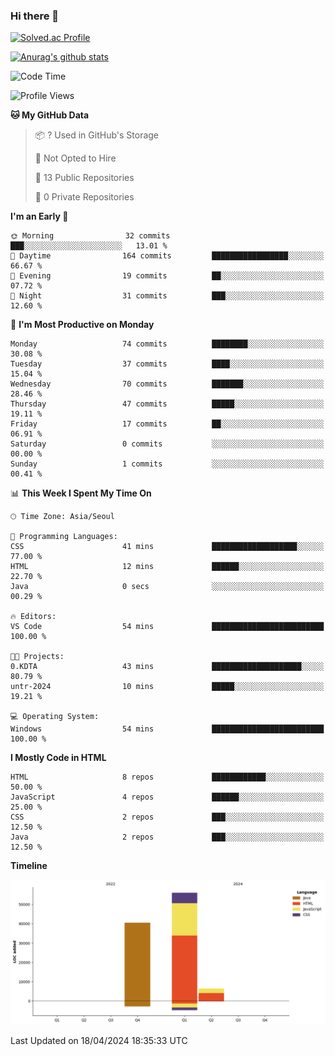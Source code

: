 ### Hi there 👋

[![Solved.ac Profile](http://mazassumnida.wtf/api/v2/generate_badge?boj=qwert3748)](https://solved.ac/qwert3748/)

[![Anurag's github stats](https://github-readme-stats.vercel.app/api?username=hong3737)](https://github.com/anuraghazra/github-readme-stats)
<!--START_SECTION:waka-->
![Code Time](http://img.shields.io/badge/Code%20Time-140%20hrs%2050%20mins-blue)

![Profile Views](http://img.shields.io/badge/Profile%20Views-23-blue)

**🐱 My GitHub Data** 

> 📦 ? Used in GitHub's Storage 
 > 
> 🚫 Not Opted to Hire
 > 
> 📜 13 Public Repositories 
 > 
> 🔑 0 Private Repositories 
 > 
**I'm an Early 🐤** 

```text
🌞 Morning                32 commits          ███░░░░░░░░░░░░░░░░░░░░░░   13.01 % 
🌆 Daytime                164 commits         █████████████████░░░░░░░░   66.67 % 
🌃 Evening                19 commits          ██░░░░░░░░░░░░░░░░░░░░░░░   07.72 % 
🌙 Night                  31 commits          ███░░░░░░░░░░░░░░░░░░░░░░   12.60 % 
```
📅 **I'm Most Productive on Monday** 

```text
Monday                   74 commits          ████████░░░░░░░░░░░░░░░░░   30.08 % 
Tuesday                  37 commits          ████░░░░░░░░░░░░░░░░░░░░░   15.04 % 
Wednesday                70 commits          ███████░░░░░░░░░░░░░░░░░░   28.46 % 
Thursday                 47 commits          █████░░░░░░░░░░░░░░░░░░░░   19.11 % 
Friday                   17 commits          ██░░░░░░░░░░░░░░░░░░░░░░░   06.91 % 
Saturday                 0 commits           ░░░░░░░░░░░░░░░░░░░░░░░░░   00.00 % 
Sunday                   1 commits           ░░░░░░░░░░░░░░░░░░░░░░░░░   00.41 % 
```


📊 **This Week I Spent My Time On** 

```text
🕑︎ Time Zone: Asia/Seoul

💬 Programming Languages: 
CSS                      41 mins             ███████████████████░░░░░░   77.00 % 
HTML                     12 mins             ██████░░░░░░░░░░░░░░░░░░░   22.70 % 
Java                     0 secs              ░░░░░░░░░░░░░░░░░░░░░░░░░   00.29 % 

🔥 Editors: 
VS Code                  54 mins             █████████████████████████   100.00 % 

🐱‍💻 Projects: 
0.KDTA                   43 mins             ████████████████████░░░░░   80.79 % 
untr-2024                10 mins             █████░░░░░░░░░░░░░░░░░░░░   19.21 % 

💻 Operating System: 
Windows                  54 mins             █████████████████████████   100.00 % 
```

**I Mostly Code in HTML** 

```text
HTML                     8 repos             ████████████░░░░░░░░░░░░░   50.00 % 
JavaScript               4 repos             ██████░░░░░░░░░░░░░░░░░░░   25.00 % 
CSS                      2 repos             ███░░░░░░░░░░░░░░░░░░░░░░   12.50 % 
Java                     2 repos             ███░░░░░░░░░░░░░░░░░░░░░░   12.50 % 
```



**Timeline**

![Lines of Code chart](https://raw.githubusercontent.com/hong3737/hong3737/main/assets/bar_graph.png)


 Last Updated on 18/04/2024 18:35:33 UTC
<!--END_SECTION:waka-->
<!--
**hong3737/hong3737** is a ✨ _special_ ✨ repository because its `README.md` (this file) appears on your GitHub profile.

Here are some ideas to get you started:

- 🔭 I’m currently working on ...
- 🌱 I’m currently learning ...
- 👯 I’m looking to collaborate on ...
- 🤔 I’m looking for help with ...
- 💬 Ask me about ...
- 📫 How to reach me: ...
- 😄 Pronouns: ...
- ⚡ Fun fact: ...
-->
